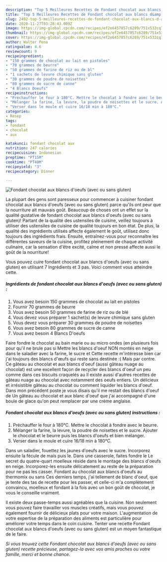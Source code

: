 ```yaml
---
description: "Top 5 Meilleures Recettes de Fondant chocolat aux blancs d&amp;#39;oeufs (avec ou sans gluten)"
title: "Top 5 Meilleures Recettes de Fondant chocolat aux blancs d&amp;#39;oeufs (avec ou sans gluten)"
slug: 2492-top-5-meilleures-recettes-de-fondant-chocolat-aux-blancs-d-and-39-oeufs-avec-ou-sans-gluten
date: 2020-11-27T03:28:43.009Z
image: https://img-global.cpcdn.com/recipes/ef2e6457857c6289/751x532cq70/fondant-chocolat-aux-blancs-doeufs-avec-ou-sans-gluten-photo-principale-de-la-recette.jpg
thumbnail: https://img-global.cpcdn.com/recipes/ef2e6457857c6289/751x532cq70/fondant-chocolat-aux-blancs-doeufs-avec-ou-sans-gluten-photo-principale-de-la-recette.jpg
cover: https://img-global.cpcdn.com/recipes/ef2e6457857c6289/751x532cq70/fondant-chocolat-aux-blancs-doeufs-avec-ou-sans-gluten-photo-principale-de-la-recette.jpg
author: Walter Pena
ratingvalue: 4.6
reviewcount: 9
recipeingredient:
- "150 grammes de chocolat au lait en pistoles"
- "70 grammes de beurre"
- "50 grammes de farine de riz ou de bl"
- "1 sachets de levure chimique sans gluten"
- "30 grammes de poudre de noisettes"
- "80 grammes de sucre de canne"
- "4 Blancs Doeufs"
recipeinstructions:
- "Préchauffer le four à 180°C. Mettre le chocolat à fondre avec le beurre."
- "Mélanger la farine, la levure, la poudre de noisettes et le sucre. Ajouter le chocolat et le beurre puis les blancs d&#39;oeufs et bien mélanger."
- "Verser dans le moule et cuire 16/18 min à 180°C."
categories:
- Resep
tags:
- fondant
- chocolat
- aux

katakunci: fondant chocolat aux 
nutrition: 247 calories
recipecuisine: Indonesian
preptime: "PT15M"
cooktime: "PT40M"
recipeyield: "3"
recipecategory: Dinner

---
```



![Fondant chocolat aux blancs d&#39;oeufs (avec ou sans gluten)](https://img-global.cpcdn.com/recipes/ef2e6457857c6289/751x532cq70/fondant-chocolat-aux-blancs-doeufs-avec-ou-sans-gluten-photo-principale-de-la-recette.jpg)

La plupart des gens sont paresseux pour commencer à cuisiner fondant chocolat aux blancs d&#39;oeufs (avec ou sans gluten) parce qu'ils ont peur que la nourriture ait mauvais goût. Beaucoup de choses ont un effet sur la qualité gustative de fondant chocolat aux blancs d&#39;oeufs (avec ou sans gluten)! Partant de la qualité des ustensiles de cuisine, veillez toujours à utiliser des ustensiles de cuisine de qualité toujours en bon état. De plus, la qualité des ingrédients utilisés affecte également le goût, utilisez donc toujours des ingrédients frais. Ensuite, entraînez-vous pour reconnaître les différentes saveurs de la cuisine, profitez pleinement de chaque activité culinaire, car la sensation d'être excité, calme et non pressé affecte aussi le goût de la nourriture!

<!--inarticleads1-->

Vous pouvez cuire fondant chocolat aux blancs d&#39;oeufs (avec ou sans gluten) en utilisant 7 Ingrédients et 3 pas. Voici comment vous atteindre cette.

##### Ingrédients de fondant chocolat aux blancs d&#39;oeufs (avec ou sans gluten) :

1. Vous avez besoin 150 grammes de chocolat au lait en pistoles
1. Fournir 70 grammes de beurre
1. Vous avez besoin 50 grammes de farine de riz ou de blé
1. Vous devez vous préparer 1 sachet(s) de levure chimique sans gluten
1. Vous devez vous préparer 30 grammes de poudre de noisettes
1. Vous avez besoin 80 grammes de sucre de canne
1. Vous avez besoin 4 Blancs D&#39;oeufs


Faire fondre le chocolat au bain marie ou au micro ondes (en plusieurs fois pour qu&#39;il ne brule pas si Mettre les blancs d&#39;oeuf NON montés en neige dans le saladier avec la farine, le sucre et Cette recette m&#39;intéresse bien car j&#39;ai toujours des blancs d&#39;œufs qui reste sans destinée :( Mais par contre. Ce gâteau au chocolat et aux blancs d&#39;oeuf (aussi gâteau nuage au chocolat) est une excellent façon de recycler des blancs d&#39;oeuf un peu comme dans ces biscuits craquelés au Il existe aussi d&#39;autres recettes de gâteau nuage au chocolat avec notamment des oeufs entiers. Un délicieux et irrésistible gâteau au chocolat ou comment liquider les blancs d&#39;oeuf. Dans mon précédent poste je vous disais qu&#39;il me restait des blancs d&#39;oeuf de Un gâteau au chocolat et aux blanc d&#39;oeuf que j&#39;ai accompagné d&#39;une boule de glace qu&#39;on peut remplacer par une crème anglaise. 

<!--inarticleads2-->

##### Fondant chocolat aux blancs d&#39;oeufs (avec ou sans gluten) instructions :

1. Préchauffer le four à 180°C. Mettre le chocolat à fondre avec le beurre.
1. Mélanger la farine, la levure, la poudre de noisettes et le sucre. Ajouter le chocolat et le beurre puis les blancs d&#39;oeufs et bien mélanger.
1. Verser dans le moule et cuire 16/18 min à 180°C.


Dans un saladier, fouettez les jaunes d&#39;oeufs avec le sucre. Incorporez ensuite la fécule de maïs puis le. Dans une casserole, faites fondre le Le secret du quatre-quart moelleux réside dans le montage des blancs d&#39;oeufs en neige. Incorporez-les ensuite délicatement au reste de la préparation pour ne pas les casser. Fondant au chocolat aux blancs d&#39;oeufs au thermomix ou sans Ces derniers temps, j&#39;ai tellement de blanc d&#39;oeuf, que je tente des tas de recette pour les passer, et celle-ci m&#39;a complètement convaincu, moelleux et fondant à la fois avec un bon goût de chocolat, je vous le conseille vraiment. 

<!--inarticleads1-->

<p>
Il existe deux passe-temps aussi agréables que la cuisine. Non seulement vous pouvez faire travailler vos muscles créatifs, mais vous pouvez également fournir de délicieux plats pour votre maison. L'augmentation de votre expertise de la préparation des aliments est particulière pour améliorer votre temps dans le coin cuisine. Tenter une recette Fondant chocolat aux blancs d&#39;oeufs (avec ou sans gluten) est un moyen fantastique de le faire.
</p>

<p>
<i>Si vous trouvez cette Fondant chocolat aux blancs d&#39;oeufs (avec ou sans gluten) recette précieuse, partagez-la avec vos amis proches ou votre famille, merci et bonne chance.</i>
</p>
